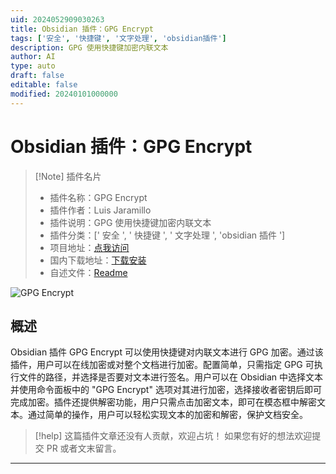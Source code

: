 ```yaml
---
uid: 2024052909030263
title: Obsidian 插件：GPG Encrypt
tags: ['安全', '快捷键', '文字处理', 'obsidian插件']
description: GPG 使用快捷键加密内联文本
author: AI
type: auto
draft: false
editable: false
modified: 20240101000000
---
```


# Obsidian 插件：GPG Encrypt

> [!Note] 插件名片
> - 插件名称：GPG Encrypt
> - 插件作者：Luis Jaramillo
> - 插件说明：GPG 使用快捷键加密内联文本
> - 插件分类：[' 安全 ', ' 快捷键 ', ' 文字处理 ', 'obsidian 插件 ']
> - 项目地址：[点我访问](https://github.com/lajg-dev/obsidian-plugin-gpg-inline-encrypt)
> - 国内下载地址：[下载安装](https://pkmer.cn/products/plugin/pluginMarket/?gpg-encrypt)
> - 自述文件：[Readme](https://ghproxy.net/https://raw.githubusercontent.com/lajg-dev/Obsidian-Plugin-GPG-Inline-Encrypt/main/README.md)

![GPG Encrypt](https://cdn.pkmer.cn/covers/gpg-encrypt.png!pkmer)

## 概述

Obsidian 插件 GPG Encrypt 可以使用快捷键对内联文本进行 GPG 加密。通过该插件，用户可以在线加密或对整个文档进行加密。配置简单，只需指定 GPG 可执行文件的路径，并选择是否要对文本进行签名。用户可以在 Obsidian 中选择文本并使用命令面板中的 "GPG Encrypt" 选项对其进行加密，选择接收者密钥后即可完成加密。插件还提供解密功能，用户只需点击加密文本，即可在模态框中解密文本。通过简单的操作，用户可以轻松实现文本的加密和解密，保护文档安全。

> [!help]
> 这篇插件文章还没有人贡献，欢迎占坑！
> 如果您有好的想法欢迎提交 PR 或者文末留言。

---



